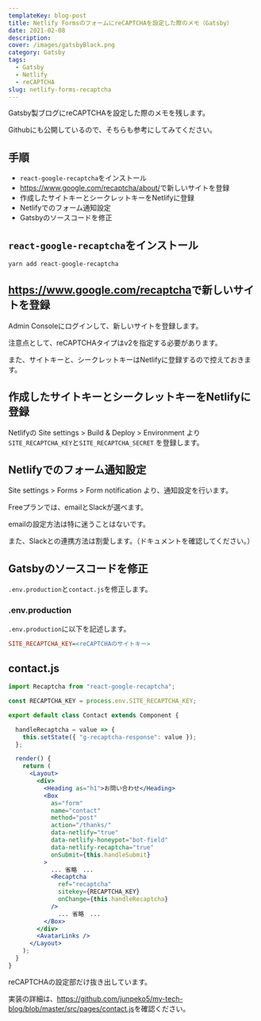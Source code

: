 ```yaml
---
templateKey: blog-post
title: Netlify FormsのフォームにreCAPTCHAを設定した際のメモ（Gatsby）
date: 2021-02-08
description: 
cover: /images/gatsbyBlack.png
category: Gatsby
tags:
  - Gatsby
  - Netlify
  - reCAPTCHA
slug: netlify-forms-recaptcha
---
```


Gatsby製ブログにreCAPTCHAを設定した際のメモを残します。

Githubにも公開しているので、そちらも参考にしてみてください。

## 手順

- `react-google-recaptcha`をインストール
- <https://www.google.com/recaptcha/about/>で新しいサイトを登録
- 作成したサイトキーとシークレットキーをNetlifyに登録
- Netlifyでのフォーム通知設定
- Gatsbyのソースコードを修正

## `react-google-recaptcha`をインストール

```shell
yarn add react-google-recaptcha
```

## <https://www.google.com/recaptcha>で新しいサイトを登録

Admin Consoleにログインして、新しいサイトを登録します。

注意点として、reCAPTCHAタイプはv2を指定する必要があります。

また、サイトキーと、シークレットキーはNetlifyに登録するので控えておきます。

## 作成したサイトキーとシークレットキーをNetlifyに登録

Netlifyの Site settings > Build & Deploy > Environment より`SITE_RECAPTCHA_KEY`と`SITE_RECAPTCHA_SECRET`
を登録します。

## Netlifyでのフォーム通知設定

Site settings > Forms > Form notification より、通知設定を行います。

Freeプランでは、emailとSlackが選べます。

emailの設定方法は特に迷うことはないです。

また、Slackとの連携方法は割愛します。（ドキュメントを確認してください。）

## Gatsbyのソースコードを修正

`.env.production`と`contact.js`を修正します。

### .env.production

`.env.production`に以下を記述します。

```ini
SITE_RECAPTCHA_KEY=<reCAPTCHAのサイトキー>
```

## contact.js

```jsx
import Recaptcha from "react-google-recaptcha";

const RECAPTCHA_KEY = process.env.SITE_RECAPTCHA_KEY;

export default class Contact extends Component {

  handleRecaptcha = value => {
    this.setState({ "g-recaptcha-response": value });
  };

  render() {
    return (
      <Layout>
        <div>
          <Heading as="h1">お問い合わせ</Heading>
          <Box
            as="form"
            name="contact"
            method="post"
            action="/thanks/"
            data-netlify="true"
            data-netlify-honeypot="bot-field"
            data-netlify-recaptcha="true"
            onSubmit={this.handleSubmit}
          >
            ... 省略　... 
            <Recaptcha
              ref="recaptcha"
              sitekey={RECAPTCHA_KEY}
              onChange={this.handleRecaptcha}
            />
              ... 省略　...
          </Box>
        </div>
        <AvatarLinks />
      </Layout>
    );
  }
}
```

reCAPTCHAの設定部だけ抜き出しています。

実装の詳細は、<https://github.com/junpeko5/my-tech-blog/blob/master/src/pages/contact.js>を確認ください。

